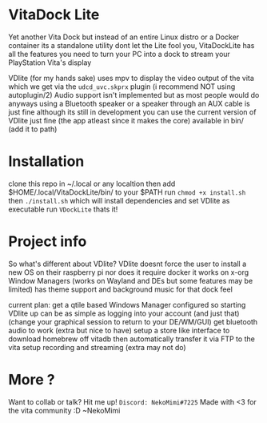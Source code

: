 # VitaDock Lite

Yet another Vita Dock but instead of an entire Linux distro or a Docker container its a standalone utility
dont let the Lite fool you, VitaDockLite has all the features you need to turn your PC into a dock to stream your PlayStation Vita's display

VDlite (for my hands sake) uses mpv to display the video output of the vita which we get via the `udcd_uvc.skprx` plugin (i recommend NOT using autoplugin/2)
Audio support isn't implemented but as most people would do anyways using a Bluetooth speaker or a speaker through an AUX cable is just fine
although its still in development you can use the current version of VDlite just fine (the app atleast since it makes the core) available in bin/ (add it to path)


# Installation
clone this repo in ~/.local or any localtion then add $HOME/.local/VitaDockLite/bin/ to your $PATH
run `chmod +x install.sh` then `./install.sh` which will install dependencies and set VDlite as executable
run `VDockLite`
thats it!


# Project info
So what's different about VDlite?
VDlite doesnt force the user to install a new OS on their raspberry pi nor does it require docker
it works on x-org Window Managers (works on Wayland and DEs but some features may be limited)
has theme support and background music for that dock feel

current plan:
get a qtile based Windows Manager configured so starting VDlite up can be as simple as logging into your account (and just that) (change your graphical session to return to your DE/WM/GUI)
get bluetooth audio to work (extra but nice to have)
setup a store like interface to download homebrew off vitadb then automatically transfer it via FTP to the vita
setup recording and streaming (extra may not do)


# More ?
Want to collab or talk? Hit me up! `Discord: NekoMimi#7225`
Made with <3 for the vita community :D
~NekoMimi
